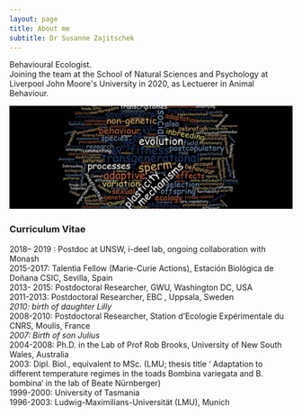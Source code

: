 ```yaml
---
layout: page
title: About me
subtitle: Dr Susanne Zajitschek
---
```

Behavioural Ecologist.    
Joining the team at the School of Natural Sciences and Psychology at Liverpool John Moore's University in 2020, as Lectuerer in Animal Behaviour.

![wordcloud](/img/wordcloud.jpg)

### Curriculum Vitae
   
2018– 2019 : Postdoc at UNSW, i-deel lab, ongoing collaboration with Monash    
2015-2017: Talentia Fellow (Marie-Curie Actions), Estación Biológica de Doñana CSIC, Sevilla, Spain   
2013- 2015: Postdoctoral Researcher, GWU, Washington DC, USA   
2011-2013: Postdoctoral Researcher, EBC , Uppsala, Sweden    
*2010: birth of daughter Lilly*      
2008-2010: Postdoctoral Researcher, Station d’Ecologie Expérimentale du CNRS, Moulis, France    
*2007: Birth of son Julius*    
2004-2008: Ph.D. in the Lab of Prof Rob Brooks, University of New South Wales, Australia   
2003: Dipl. Biol., equivalent to MSc. (LMU; thesis title ‘ Adaptation to different temperature regimes in the toads Bombina variegata and B. bombina‘ in the lab of Beate Nürnberger)    
1999-2000: University of Tasmania    
1996-2003: Ludwig-Maximilians-Universität (LMU), Munich
